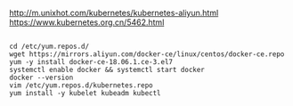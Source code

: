 http://m.unixhot.com/kubernetes/kubernetes-aliyun.html 
https://www.kubernetes.org.cn/5462.html
<pre>
<code>
cd /etc/yum.repos.d/
wget https://mirrors.aliyun.com/docker-ce/linux/centos/docker-ce.repo
yum -y install docker-ce-18.06.1.ce-3.el7
systemctl enable docker && systemctl start docker
docker --version
vim /etc/yum.repos.d/kubernetes.repo
yum install -y kubelet kubeadm kubectl
</code>
</pre>
